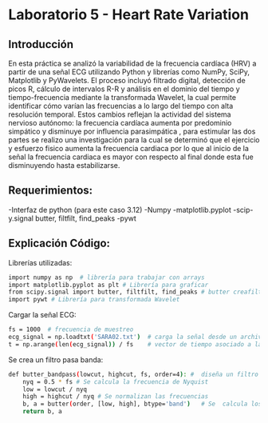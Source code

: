 # Laboratorio 5 - Heart Rate Variation
## Introducción
En esta práctica se analizó la variabilidad de la frecuencia cardíaca (HRV) a partir de una señal ECG utilizando Python y librerías como NumPy, SciPy, Matplotlib y PyWavelets. El proceso incluyó filtrado digital, detección de picos R, cálculo de intervalos R-R y análisis en el dominio del tiempo y tiempo-frecuencia mediante la transformada Wavelet, la cual permite identificar cómo varían las frecuencias a lo largo del tiempo con alta resolución temporal. Estos cambios reflejan la actividad del sistema nervioso autónomo: la frecuencia cardíaca aumenta por predominio simpático y disminuye por influencia parasimpática ,  para estimular las dos partes se realizo una investigación para la cual se determinó que el ejercicio y esfuerzo fisico aumenta la frecuencia cardiaca por lo que al inicio de la señal la frecuencia cardiaca es mayor con respecto al final donde esta fue disminuyendo hasta estabilizarse. 
## Requerimientos:

-Interfaz de python (para este caso 3.12)
-Numpy
-matplotlib.pyplot
-scip-y.signal  butter, filtfilt, find_peaks
-pywt

## Explicación Código: 
Librerías utilizadas: 
```bash 
import numpy as np  # librería para trabajar con arrays
import matplotlib.pyplot as plt # Librería para graficar
from scipy.signal import butter, filtfilt, find_peaks # butter creafiltros butterworth, filtfilt alpica el filtro en 2 direccopnes y find peaks detecta picos en la señal
import pywt # Librería para transformada Wavelet
```

Cargar la señal ECG:

```bash 
fs = 1000  # frecuencia de muestreo 
ecg_signal = np.loadtxt('SARA02.txt')  # carga la señal desde un archivo de texto
t = np.arange(len(ecg_signal)) / fs    # vector de tiempo asociado a la señal
```
Se crea un filtro pasa banda: 

```bash 
def butter_bandpass(lowcut, highcut, fs, order=4): #  diseña un filtro Butterworth pasa banda de cuarto orden 
    nyq = 0.5 * fs # Se calcula la frecuencia de Nyquist
    low = lowcut / nyq  
    high = highcut / nyq # Se normalizan las frecuencias 
    b, a = butter(order, [low, high], btype='band')   # Se  calcula los coeficientes del filtro
    return b, a
```

```bash 

```

